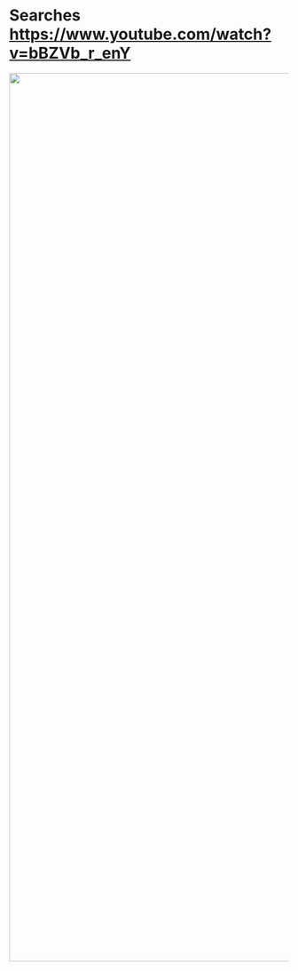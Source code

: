 # Searches https://www.youtube.com/watch?v=bBZVb_r_enY
<p align="center">
  <img src="preview.png" alt="preview del proyecto"  width="1600">
</p>